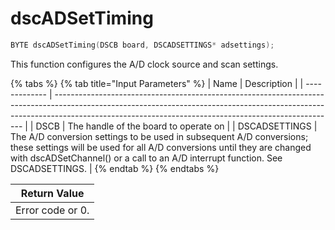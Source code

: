 # dscADSetTiming

```c
BYTE dscADSetTiming(DSCB board, DSCADSETTINGS* adsettings);
```

This function configures the A/D clock source and scan settings.

{% tabs %}
{% tab title="Input Parameters" %}
| Name          | Description                                                                                                                                                                                                                        |
| ------------- | ---------------------------------------------------------------------------------------------------------------------------------------------------------------------------------------------------------------------------------- |
| DSCB          | The handle of the board to operate on                                                                                                                                                                                              |
| DSCADSETTINGS | The A/D conversion settings to be used in subsequent A/D conversions; these settings will be used for all A/D conversions until they are changed with dscADSetChannel() or a call to an A/D interrupt function. See DSCADSETTINGS. |
{% endtab %}
{% endtabs %}

| Return Value     |
| ---------------- |
| Error code or 0. |
